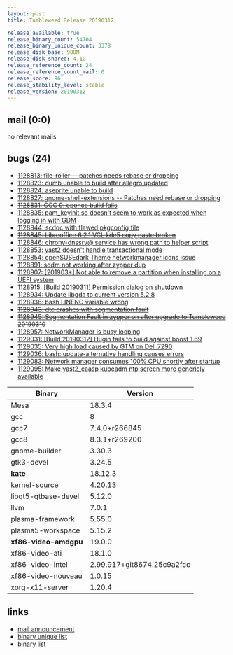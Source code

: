 ```yaml
---
layout: post
title: Tumbleweed Release 20190312

release_available: true
release_binary_count: 54704
release_binary_unique_count: 3378
release_disk_base: 988M
release_disk_shared: 4.1G
release_reference_count: 24
release_reference_count_mail: 0
release_score: 96
release_stability_level: stable
release_version: 20190312
---
```


## mail (0:0)

no relevant mails

## bugs (24)

<!--more-->

- ~~[1128813: file-roller -- patches needs rebase or dropping](https://bugzilla.opensuse.org/show_bug.cgi?id=1128813)~~
- [1128823: dumb unable to build after allegro updated](https://bugzilla.opensuse.org/show_bug.cgi?id=1128823)
- [1128824: aseprite unable to build](https://bugzilla.opensuse.org/show_bug.cgi?id=1128824)
- [1128827: gnome-shell-extensions -- Patches need rebase or dropping](https://bugzilla.opensuse.org/show_bug.cgi?id=1128827)
- ~~[1128831: GCC 9: opencc build fails](https://bugzilla.opensuse.org/show_bug.cgi?id=1128831)~~
- [1128835: pam_keyinit.so doesn't seem to work as expected when logging in with GDM](https://bugzilla.opensuse.org/show_bug.cgi?id=1128835)
- [1128844: scdoc with flawed pkgconfig file](https://bugzilla.opensuse.org/show_bug.cgi?id=1128844)
- ~~[1128845: Libreoffice 6.2.1 VCL kde5 copy paste broken](https://bugzilla.opensuse.org/show_bug.cgi?id=1128845)~~
- [1128846: chrony-dnssrv@.service has wrong path to helper script](https://bugzilla.opensuse.org/show_bug.cgi?id=1128846)
- [1128853: yast2 doesn't handle transactional mode](https://bugzilla.opensuse.org/show_bug.cgi?id=1128853)
- [1128854: openSUSEdark Theme  networkmanager icons issue](https://bugzilla.opensuse.org/show_bug.cgi?id=1128854)
- [1128891: sddm not working after zypper dup](https://bugzilla.opensuse.org/show_bug.cgi?id=1128891)
- [1128907: \[201903*\] Not able to remove a partition when installing on a UEFI system](https://bugzilla.opensuse.org/show_bug.cgi?id=1128907)
- [1128915: \[Build 20190311\] Permission dialog on shutdown](https://bugzilla.opensuse.org/show_bug.cgi?id=1128915)
- [1128934: Update  libgda to current version 5.2.8](https://bugzilla.opensuse.org/show_bug.cgi?id=1128934)
- [1128936: bash LINENO variable wrong](https://bugzilla.opensuse.org/show_bug.cgi?id=1128936)
- ~~[1128943: dtc crashes with segmentation fault](https://bugzilla.opensuse.org/show_bug.cgi?id=1128943)~~
- ~~[1128945: Segmentation Fault in zypper on after upgrade to Tumbleweed 20190310](https://bugzilla.opensuse.org/show_bug.cgi?id=1128945)~~
- [1128957: NetworkManager is busy looping](https://bugzilla.opensuse.org/show_bug.cgi?id=1128957)
- [1129031: \[Build 20190312\] Hugin fails to build against boost 1.69](https://bugzilla.opensuse.org/show_bug.cgi?id=1129031)
- [1129035: Very high load caused by GTM on Dell 7290](https://bugzilla.opensuse.org/show_bug.cgi?id=1129035)
- [1129036: bash: update-alternative handling causes errors](https://bugzilla.opensuse.org/show_bug.cgi?id=1129036)
- [1129083: Network manager consumes 100% CPU shortly after startup](https://bugzilla.opensuse.org/show_bug.cgi?id=1129083)
- [1129095: Make yast2_caasp kubeadm ntp screen more genericly available](https://bugzilla.opensuse.org/show_bug.cgi?id=1129095)

Binary | Version
--- | ---
Mesa | 18.3.4
gcc | 8
gcc7 | 7.4.0+r266845
gcc8 | 8.3.1+r269200
gnome-builder | 3.30.3
gtk3-devel | 3.24.5
**kate** | 18.12.3
kernel-source | 4.20.13
libqt5-qtbase-devel | 5.12.0
llvm | 7.0.1
plasma-framework | 5.55.0
plasma5-workspace | 5.15.2
**xf86-video-amdgpu** | 19.0.0
xf86-video-ati | 18.1.0
xf86-video-intel | 2.99.917+git8674.25c9a2fcc
xf86-video-nouveau | 1.0.15
xorg-x11-server | 1.20.4

## links

- [mail announcement](https://lists.opensuse.org/opensuse-factory/2019-03/msg00143.html)
- [binary unique list](http://download.tumbleweed.boombatower.com/20190312/rpm.unique.list)
- [binary list](http://download.tumbleweed.boombatower.com/20190312/rpm.list)
